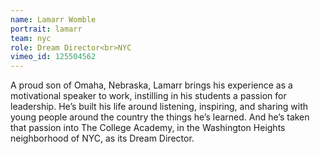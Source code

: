 ```yaml
---
name: Lamarr Womble
portrait: lamarr
team: nyc
role: Dream Director<br>NYC
vimeo_id: 125504562
---
```


A proud son of Omaha, Nebraska, Lamarr brings his experience as a motivational speaker to work, instilling in his students a passion for leadership. He’s built his life around listening, inspiring, and sharing with young people around the country the things he’s learned. And he’s taken that passion into The College Academy, in the Washington Heights neighborhood of NYC, as its Dream Director. 